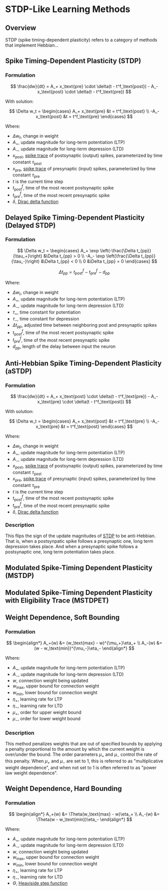 # STDP-Like Learning Methods

## Overview
STDP (spike timing-dependent plasticity) refers to a category of methods that implement Hebbian...

## Spike Timing-Dependent Plasticity (STDP)
### Formulation
$$
\frac{dw}{dt} = A_+ x_\text{pre} \cdot \delta(t - t^f_\text{post}) - A_- x_\text{post} \cdot \delta(t - t^f_\text{pre})
$$

With solution:

$$
\Delta w_t =
\begin{cases}
    A_+ x_\text{pre} &t = t^f_\text{post} \\
    -A_- x_\text{post} &t = t^f_\text{pre}
\end{cases}
$$

Where:
- $\Delta w_t$, change in weight
- $A_+$, update magnitude for long-term potentiation (LTP)
- $A_-$, update magnitude for long-term depression (LTD)
- $x_\text{post}$, [spike trace](<guide/mathematics:trace>) of postsynaptic (output) spikes, parameterized by time constant $\tau_\text{post}$
- $x_\text{pre}$, [spike trace](<guide/mathematics:trace>) of presynaptic (input) spikes, parameterized by time constant $\tau_\text{pre}$
- $t$ is the current time step
- $t^f_\text{post}$, time of the most recent postsynaptic spike
- $t^f_\text{pre}$, time of the most recent presynaptic spike
- $\delta$, [Dirac delta function](<guide/mathematics:Dirac Delta Function>)

## Delayed Spike Timing-Dependent Plasticity (Delayed STDP)
### Formulation
$$
\Delta w_t =
\begin{cases}
    A_+ \exp \left(-\frac{\Delta t_{pp}}{\tau_+}\right) &\Delta t_{pp} > 0 \\
    -A_- \exp \left(\frac{\Delta t_{pp}}{\tau_-}\right) &\Delta t_{pp} < 0 \\
    0 &\Delta t_{pp} = 0
\end{cases}
$$

$$
\Delta t_{pp} = t^f_\text{post} - t^f_\text{pre} - d_{pp}
$$

Where:
- $\Delta w_t$, change in weight
- $A_+$, update magnitude for long-term potentiation (LTP)
- $A_-$, update magnitude for long-term depression (LTD)
- $\tau_+$, time constant for potentiation
- $\tau_-$, time constant for depression
- $\Delta t_{pp}$, adjusted time between neighboring post and presynaptic spikes
- $t^f_\text{post}$, time of the most recent postsynaptic spike
- $t^f_\text{pre}$, time of the most recent presynaptic spike
- $d_{pp}$, length of the delay between input the neuron

## Anti-Hebbian Spike Timing-Dependent Plasticity (aSTDP)
### Formulation
$$
\frac{dw}{dt} = A_+ x_\text{post} \cdot \delta(t - t^f_\text{pre}) - A_- x_\text{pre} \cdot \delta(t - t^f_\text{post})
$$

With solution:

$$
\Delta w_t =
\begin{cases}
    A_+ x_\text{post} &t = t^f_\text{pre} \\
    -A_- x_\text{pre} &t = t^f_\text{post}
\end{cases}
$$

Where:
- $\Delta w_t$, change in weight
- $A_+$, update magnitude for long-term potentiation (LTP)
- $A_-$, update magnitude for long-term depression (LTD)
- $x_\text{post}$, [spike trace](<guide/mathematics:trace>) of postsynaptic (output) spikes, parameterized by time constant $\tau_\text{post}$
- $x_\text{pre}$, [spike trace](<guide/mathematics:trace>) of presynaptic (input) spikes, parameterized by time constant $\tau_\text{pre}$
- $t$ is the current time step
- $t^f_\text{post}$, time of the most recent postsynaptic spike
- $t^f_\text{pre}$, time of the most recent presynaptic spike
- $\delta$, [Dirac delta function](<guide/mathematics:Dirac Delta Function>)

### Description
This flips the sign of the update magnitudes of [STDP](#spike-timing-dependent-plasticity-stdp) to be anti-Hebbian. That is, when a postsynpatic spike follows a presynaptic one, long term depression takes place. And when a presynaptic spike follows a postsynaptic one, long term potentiation takes place.

## Modulated Spike-Timing Dependent Plasticity (MSTDP)

## Modulated Spike-Timing Dependent Plasticity with Eligibility Trace (MSTDPET)

## Weight Dependence, Soft Bounding
### Formulation
$$
\begin{align*}
    A_+(w) &= (w_\text{max} - w)^{\mu_+}\eta_+ \\
    A_-(w) &= (w - w_\text{min})^{\mu_-}\eta_-
\end{align*}
$$

Where:
- $A_+$, update magnitude for long-term potentiation (LTP)
- $A_-$, update magnitude for long-term depression (LTD)
- $w$, connection weight being updated
- $w_\text{max}$, upper bound for connection weight
- $w_\text{min}$, lower bound for connection weight
- $\eta_+$, learning rate for LTP
- $\eta_-$, learning rate for LTD
- $\mu_+$, order for upper weight bound
- $\mu_-$, order for lower weight bound

### Description
This method penalizes weights that are out of specified bounds by applying a penalty proportional to the amount by which the current weight is over/under the bound. The order parameters $\mu_+$ and $\mu_-$ control the rate of this penalty. When $\mu_+$ and $\mu_-$ are set to $1$, this is referred to as "multiplicative weight dependence", and when not set to $1$ is often referred to as "power law weight dependence".

## Weight Dependence, Hard Bounding
### Formulation
$$
\begin{align*}
    A_+(w) &= \Theta(w_\text{max} - w)\eta_+ \\
    A_-(w) &= \Theta(w - w_\text{min})\eta_-
\end{align*}
$$

Where:
- $A_+$, update magnitude for long-term potentiation (LTP)
- $A_-$, update magnitude for long-term depression (LTD)
- $w$, connection weight being updated
- $w_\text{max}$, upper bound for connection weight
- $w_\text{min}$, lower bound for connection weight
- $\eta_+$, learning rate for LTP
- $\eta_-$, learning rate for LTD
- $\Theta$, [Heaviside step function](<guide/mathematics:Heaviside Step Function>)